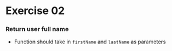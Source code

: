 # Exercise 02

### Return user full name

* Function should take in `firstName` and `lastName` as parameters
